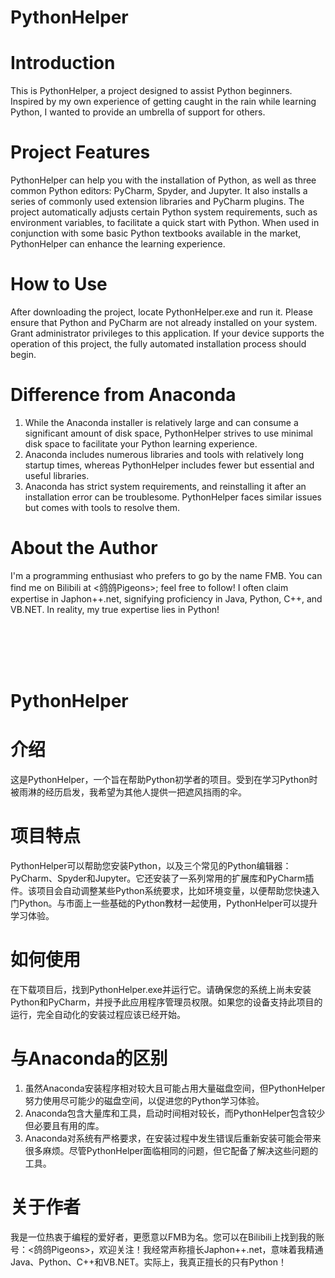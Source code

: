 # PythonHelper

# Introduction
This is PythonHelper, a project designed to assist Python beginners. Inspired by my own experience of getting caught in the rain while learning Python, I wanted to provide an umbrella of support for others.

# Project Features
PythonHelper can help you with the installation of Python, as well as three common Python editors: PyCharm, Spyder, and Jupyter. It also installs a series of commonly used extension libraries and PyCharm plugins. The project automatically adjusts certain Python system requirements, such as environment variables, to facilitate a quick start with Python. When used in conjunction with some basic Python textbooks available in the market, PythonHelper can enhance the learning experience.

# How to Use
After downloading the project, locate PythonHelper.exe and run it. Please ensure that Python and PyCharm are not already installed on your system. Grant administrator privileges to this application. If your device supports the operation of this project, the fully automated installation process should begin.

# Difference from Anaconda
1. While the Anaconda installer is relatively large and can consume a significant amount of disk space, PythonHelper strives to use minimal disk space to facilitate your Python learning experience.
2. Anaconda includes numerous libraries and tools with relatively long startup times, whereas PythonHelper includes fewer but essential and useful libraries.
3. Anaconda has strict system requirements, and reinstalling it after an installation error can be troublesome. PythonHelper faces similar issues but comes with tools to resolve them.

# About the Author
I'm a programming enthusiast who prefers to go by the name FMB. You can find me on Bilibili at <鸽鸽Pigeons>; feel free to follow! I often claim expertise in Japhon++.net, signifying proficiency in Java, Python, C++, and VB.NET. In reality, my true expertise lies in Python!

<br>
<br>
<br>
<br>

# PythonHelper

# 介绍
这是PythonHelper，一个旨在帮助Python初学者的项目。受到在学习Python时被雨淋的经历启发，我希望为其他人提供一把遮风挡雨的伞。

# 项目特点
PythonHelper可以帮助您安装Python，以及三个常见的Python编辑器：PyCharm、Spyder和Jupyter。它还安装了一系列常用的扩展库和PyCharm插件。该项目会自动调整某些Python系统要求，比如环境变量，以便帮助您快速入门Python。与市面上一些基础的Python教材一起使用，PythonHelper可以提升学习体验。

# 如何使用
在下载项目后，找到PythonHelper.exe并运行它。请确保您的系统上尚未安装Python和PyCharm，并授予此应用程序管理员权限。如果您的设备支持此项目的运行，完全自动化的安装过程应该已经开始。

# 与Anaconda的区别
1. 虽然Anaconda安装程序相对较大且可能占用大量磁盘空间，但PythonHelper努力使用尽可能少的磁盘空间，以促进您的Python学习体验。
2. Anaconda包含大量库和工具，启动时间相对较长，而PythonHelper包含较少但必要且有用的库。
3. Anaconda对系统有严格要求，在安装过程中发生错误后重新安装可能会带来很多麻烦。尽管PythonHelper面临相同的问题，但它配备了解决这些问题的工具。

# 关于作者
我是一位热衷于编程的爱好者，更愿意以FMB为名。您可以在Bilibili上找到我的账号：<鸽鸽Pigeons>，欢迎关注！我经常声称擅长Japhon++.net，意味着我精通Java、Python、C++和VB.NET。实际上，我真正擅长的只有Python！
